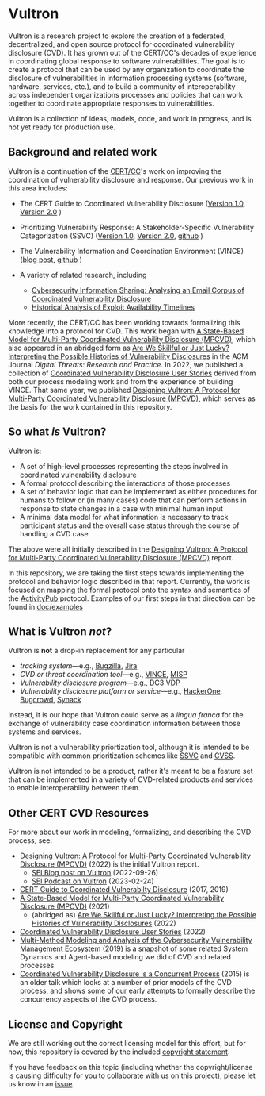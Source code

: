 # Vultron

Vultron is a research project to explore the creation of a federated, decentralized, and open source protocol for
coordinated vulnerability disclosure (CVD). It has grown out of the CERT/CC's decades of experience in coordinating
global response to software vulnerabilities. The goal is to create a protocol that can be used by any organization
to coordinate the disclosure of vulnerabilities in information processing systems (software, hardware, services, etc.),
and to build a community of interoperability across independent organizations processes and policies that can work
together to coordinate appropriate responses to vulnerabilities.

Vultron is a collection of ideas, models, code, and work in progress, and is not yet ready for production use.

## Background and related work

Vultron is a continuation of the [CERT/CC](https://www.sei.cmu.edu/about/divisions/cert/index.cfm)'s work on improving the coordination of vulnerability disclosure and response.
Our previous work in this area includes:

- The CERT Guide to Coordinated Vulnerability Disclosure
([Version 1.0](https://resources.sei.cmu.edu/library/asset-view.cfm?assetid=503330),
[Version 2.0](https://certcc.github.io/CERT-Guide-to-CVD)
)
- Prioritizing Vulnerability Response: A Stakeholder-Specific Vulnerability Categorization (SSVC)
([Version 1.0](https://resources.sei.cmu.edu/library/asset-view.cfm?assetid=636379),
[Version 2.0](https://resources.sei.cmu.edu/library/asset-view.cfm?assetid=653459),
[github](https://github.com/CERTCC/SSVC)
)
- The Vulnerability Information and Coordination Environment (VINCE)
([blog post](https://insights.sei.cmu.edu/news/certcc-releases-vince-software-vulnerability-collaboration-platform/),
[github](https://github.com/CERTCC/VINCE)
)

- A variety of related research, including
  - [Cybersecurity Information Sharing: Analysing an Email Corpus of Coordinated Vulnerability Disclosure](https://www.research.ed.ac.uk/en/publications/cybersecurity-information-sharing-analysing-an-email-corpus-of-co)
  - [Historical Analysis of Exploit Availability Timelines](https://www.usenix.org/conference/cset20/presentation/householder)

More recently, the CERT/CC has been working towards formalizing this knowledge into a protocol for CVD.
This work began
with [A State-Based Model for Multi-Party Coordinated Vulnerability Disclosure (MPCVD)](https://resources.sei.cmu.edu/library/asset-view.cfm?assetid=735513),
which also appeared in an abridged form as [Are We Skillful or Just Lucky? Interpreting the Possible Histories of Vulnerability Disclosures](https://dl.acm.org/doi/10.1145/3477431)
in the ACM Journal *Digital Threats: Research and Practice*.
In 2022, we published a collection of [Coordinated Vulnerability Disclosure User Stories](https://resources.sei.cmu.edu/library/asset-view.cfm?assetid=886543)
derived from both our process modeling work and from the experience of building VINCE.
That same year, we published [Designing Vultron: A Protocol for Multi-Party Coordinated Vulnerability Disclosure (MPCVD)](https://resources.sei.cmu.edu/library/asset-view.cfm?assetid=887198),
which serves as the basis for the work contained in this repository.

## So what *is* Vultron?

Vultron is:

- A set of high-level processes representing the steps involved in coordinated vulnerability disclosure
- A formal protocol describing the interactions of those processes
- A set of behavior logic that can be implemented as either procedures for humans to follow or (in many cases) code that
  can perform actions in response to state changes in a case with minimal human input
- A minimal data model for what information is necessary to track participant status and the overall case status through
  the course of handling a CVD case

The above were all initially described in the
[Designing Vultron: A Protocol for Multi-Party Coordinated Vulnerability Disclosure (MPCVD)](https://resources.sei.cmu.edu/library/asset-view.cfm?assetid=887198) report.

In this repository, we are taking the first steps towards implementing the protocol and behavior logic described in that
report.
Currently, the work is focused on mapping the formal protocol onto the syntax and semantics of the [ActivityPub](https://www.w3.org/TR/activitypub/)
protocol.
Examples of our first steps in that direction can be found in [doc/examples](doc/examples)

## What is Vultron *not*?

Vultron is **not** a drop-in replacement for any particular

- *tracking system*&mdash;e.g., [Bugzilla](https://www.bugzilla.org/), [Jira](https://www.atlassian.com/software/jira)
- *CVD or threat coordination tool*&mdash;e.g., [VINCE](https://github.com/CERTCC/VINCE), [MISP](https://www.misp-project.org/)
- *Vulnerability disclosure program*&mdash;e.g.,  [DC3 VDP](https://www.dc3.mil/Missions/Vulnerability-Disclosure/Vulnerability-Disclosure-Program-VDP/)
- *Vulnerability disclosure platform or service*&mdash;e.g., [HackerOne](https://hackerone.com/), [Bugcrowd](https://www.bugcrowd.com/), [Synack](https://www.synack.com/)

Instead, it is our hope that Vultron could serve as a *lingua franca* for the exchange of vulnerability case coordination information
between those systems and services.

Vultron is not a vulnerability priortization tool, although it is intended to be compatible with common
prioritization schemes like [SSVC](https://github.com/CERTCC/SSVC) and [CVSS](https://www.first.org/cvss/).

Vultron is not intended to be a product, rather it's meant to be a feature set that can be implemented in a variety of
CVD-related products and services to enable interoperability between them.

## Other CERT CVD Resources

For more about our work in modeling, formalizing, and describing the CVD process, see:

- [Designing Vultron: A Protocol for Multi-Party Coordinated Vulnerability Disclosure (MPCVD)](https://resources.sei.cmu.edu/library/asset-view.cfm?assetid=887198) (2022) is the initial Vultron report.
  - [SEI Blog post on Vultron](https://insights.sei.cmu.edu/blog/vultron-a-protocol-for-coordinated-vulnerability-disclosure/) (2022-09-26)
  - [SEI Podcast on Vultron](https://youtu.be/8WiSmhxJ2OM) (2023-02-24)
- [CERT Guide to Coordinated Vulnerabilty Disclosure](https://certcc.github.io/CERT-Guide-to-CVD) (2017, 2019)
- [A State-Based Model for Multi-Party Coordinated Vulnerability Disclosure (MPCVD)](https://resources.sei.cmu.edu/library/asset-view.cfm?assetid=735513) (2021)
  - (abridged as) [Are We Skillful or Just Lucky? Interpreting the Possible Histories of Vulnerability Disclosures](https://dl.acm.org/doi/10.1145/3477431) (2022)
- [Coordinated Vulnerability Disclosure User Stories](https://resources.sei.cmu.edu/library/asset-view.cfm?assetid=886543) (2022)
- [Multi-Method Modeling and Analysis of the Cybersecurity Vulnerability Management Ecosystem](https://resources.sei.cmu.edu/asset_files/WhitePaper/2019_019_001_550437.pdf)
(2019) is a snapshot of some related System Dynamics and Agent-based modeling we did of CVD and related processes.
- [Coordinated Vulnerability Disclosure is a Concurrent Process](https://youtu.be/vhA0duqGzmQ) (2015)
is an older talk which looks at a number of prior models of the CVD process, and shows some of our early
attempts to formally describe the concurrency aspects of the CVD process.

## License and Copyright

We are still working out the correct licensing model for this effort, but for now, this repository is covered by the
included [copyright statement](COPYRIGHT.md).

If you have feedback on this topic (including whether the copyright/license is causing difficulty for you to collaborate
with us on this project), please let us know in an [issue](https://github.com/CERTCC/Vultron/issues/new).
